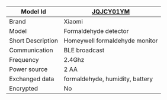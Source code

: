 
|Model Id|[JQJCY01YM](./../../src/devices/JQJCY01YM_json.h)|
|-|-|
|Brand|Xiaomi|
|Model|Formaldehyde detector|
|Short Description|Homeywell formaldehyde monitor|
|Communication|BLE broadcast|
|Frequency|2.4Ghz|
|Power source|2 AA|
|Exchanged data|formaldehyde, humidity, battery|
|Encrypted|No|
